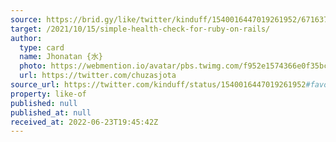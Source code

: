 ```yaml
---
source: https://brid.gy/like/twitter/kinduff/1540016447019261952/67163700
target: /2021/10/15/simple-health-check-for-ruby-on-rails/
author:
  type: card
  name: Jhonatan {水}
  photo: https://webmention.io/avatar/pbs.twimg.com/f952e1574366e0f35bc0998e7f39f6cddf970eb7b1bd8583d3871b604ece8236.jpg
  url: https://twitter.com/chuzasjota
source_url: https://twitter.com/kinduff/status/1540016447019261952#favorited-by-67163700
property: like-of
published: null
published_at: null
received_at: 2022-06-23T19:45:42Z
---
```



